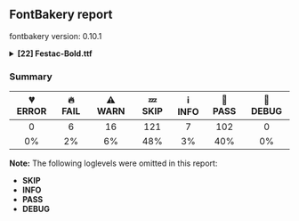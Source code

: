 ## FontBakery report

fontbakery version: 0.10.1

<details><summary><b>[22] Festac-Bold.ttf</b></summary><div><details><summary>🔥 <b>FAIL:</b> Copyright notices match canonical pattern in fonts (<a href="https://font-bakery.readthedocs.io/en/stable/fontbakery/profiles/googlefonts.html#com.google.fonts/check/font_copyright">com.google.fonts/check/font_copyright</a>)</summary><div>


* 🔥 **FAIL** Name Table entry: Copyright notices should match a pattern similar to: "Copyright 2019 The Familyname Project Authors (git url)"
But instead we have got:
"Copyright 2024 The FestacProject Authors (https://github.com/Afrotype/festacrevival)" [code: bad-notice-format]
</div></details><details><summary>🔥 <b>FAIL:</b> Checking OS/2 usWinAscent & usWinDescent. (<a href="https://font-bakery.readthedocs.io/en/stable/fontbakery/profiles/universal.html#com.google.fonts/check/family/win_ascent_and_descent">com.google.fonts/check/family/win_ascent_and_descent</a>)</summary><div>


* 🔥 **FAIL** OS/2.usWinAscent value should be equal or greater than 935, but got 830 instead [code: ascent]
</div></details><details><summary>🔥 <b>FAIL:</b> Do we have the latest version of FontBakery installed? (<a href="https://font-bakery.readthedocs.io/en/stable/fontbakery/profiles/universal.html#com.google.fonts/check/fontbakery_version">com.google.fonts/check/fontbakery_version</a>)</summary><div>


* 🔥 **FAIL** Current FontBakery version is 0.10.1, while a newer 0.10.8 is already available. Please upgrade it with 'pip install -U fontbakery' [code: outdated-fontbakery]
</div></details><details><summary>🔥 <b>FAIL:</b> Checking with fontTools.ttx (<a href="https://font-bakery.readthedocs.io/en/stable/fontbakery/profiles/universal.html#com.google.fonts/check/ttx_roundtrip">com.google.fonts/check/ttx_roundtrip</a>)</summary><div>


* 🔥 **FAIL** name id 256 missing from name table
* 🔥 **FAIL** name id 257 missing from name table
* 🔥 **FAIL** name id 258 missing from name table
</div></details><details><summary>🔥 <b>FAIL:</b> Check if each glyph has the recommended amount of contours. (<a href="https://font-bakery.readthedocs.io/en/stable/fontbakery/profiles/universal.html#com.google.fonts/check/contour_count">com.google.fonts/check/contour_count</a>)</summary><div>


* 🔥 **FAIL** The following glyphs have no contours even though they were expected to have some:

	- Glyph name: onequarter	Expected: 3 or 4

	- Glyph name: onehalf	Expected: 3

	- Glyph name: threequarters	Expected: 3 or 4

	- Glyph name: uni02B9	Expected: 1

	- Glyph name: fraction	Expected: 1

	- Glyph name: uni2153	Expected: 3

	- Glyph name: uni2154	Expected: 1 or 3

	- Glyph name: fraction	Expected: 1

	- Glyph name: onehalf	Expected: 3

	- Glyph name: onequarter	Expected: 3 or 4

	- Glyph name: threequarters	Expected: 3 or 4

	- Glyph name: uni02B9	Expected: 1
 [code: no-contour]
* ⚠ **WARN** This check inspects the glyph outlines and detects the total number of contours in each of them. The expected values are infered from the typical ammounts of contours observed in a large collection of reference font families. The divergences listed below may simply indicate a significantly different design on some of your glyphs. On the other hand, some of these may flag actual bugs in the font such as glyphs mapped to an incorrect codepoint. Please consider reviewing the design and codepoint assignment of these to make sure they are correct.

The following glyphs do not have the recommended number of contours:

	- Glyph name: numbersign	Contours detected: 3	Expected: 2

	- Glyph name: asterisk	Contours detected: 5	Expected: 1 or 4

	- Glyph name: Eth	Contours detected: 3	Expected: 2

	- Glyph name: aogonek	Contours detected: 3	Expected: 2

	- Glyph name: Dcroat	Contours detected: 3	Expected: 2

	- Glyph name: dcroat	Contours detected: 3	Expected: 2

	- Glyph name: eogonek	Contours detected: 3	Expected: 2

	- Glyph name: Lslash	Contours detected: 2	Expected: 1

	- Glyph name: lslash	Contours detected: 2	Expected: 1

	- Glyph name: oe	Contours detected: 2	Expected: 3

	- Glyph name: Tbar	Contours detected: 2	Expected: 1

	- Glyph name: tbar	Contours detected: 2	Expected: 1

	- Glyph name: Uogonek	Contours detected: 2	Expected: 1

	- Glyph name: uogonek	Contours detected: 2	Expected: 1

	- Glyph name: uni0180	Contours detected: 3	Expected: 2

	- Glyph name: uni0181	Contours detected: 4	Expected: 3

	- Glyph name: Dtail	Contours detected: 3	Expected: 2

	- Glyph name: uni018A	Contours detected: 3	Expected: 2

	- Glyph name: uni019A	Contours detected: 2	Expected: 1

	- Glyph name: ohorn	Contours detected: 3	Expected: 2

	- Glyph name: uni01A4	Contours detected: 3	Expected: 2

	- Glyph name: Uhorn	Contours detected: 2	Expected: 1

	- Glyph name: uhorn	Contours detected: 2	Expected: 1

	- Glyph name: uni01B3	Contours detected: 2	Expected: 1

	- Glyph name: uni01B5	Contours detected: 2	Expected: 1

	- Glyph name: uni01B6	Contours detected: 2	Expected: 1

	- Glyph name: uni01E4	Contours detected: 2	Expected: 1

	- Glyph name: uni01E5	Contours detected: 3	Expected: 2

	- Glyph name: uni01EA	Contours detected: 3	Expected: 2

	- Glyph name: uni01EB	Contours detected: 3	Expected: 2

	- Glyph name: uni01EC	Contours detected: 4	Expected: 3

	- Glyph name: uni01ED	Contours detected: 4	Expected: 3

	- Glyph name: uni0228	Contours detected: 2	Expected: 1

	- Glyph name: uni0229	Contours detected: 3	Expected: 2

	- Glyph name: uni023D	Contours detected: 2	Expected: 1

	- Glyph name: uni0243	Contours detected: 4	Expected: 3

	- Glyph name: uni0246	Contours detected: 2	Expected: 3

	- Glyph name: uni0247	Contours detected: 3	Expected: 4

	- Glyph name: uni0248	Contours detected: 2	Expected: 1

	- Glyph name: uni0249	Contours detected: 3	Expected: 2

	- Glyph name: uni024D	Contours detected: 2	Expected: 1

	- Glyph name: uni024E	Contours detected: 1	Expected: 2

	- Glyph name: uni1E08	Contours detected: 3	Expected: 2

	- Glyph name: uni1E09	Contours detected: 3	Expected: 2

	- Glyph name: uni1E1C	Contours detected: 3	Expected: 2

	- Glyph name: uni1E1D	Contours detected: 4	Expected: 3

	- Glyph name: uni1EDB	Contours detected: 4	Expected: 3

	- Glyph name: uni1EDD	Contours detected: 4	Expected: 3

	- Glyph name: uni1EDF	Contours detected: 4	Expected: 3

	- Glyph name: uni1EE1	Contours detected: 4	Expected: 3

	- Glyph name: uni1EE3	Contours detected: 4	Expected: 3

	- Glyph name: uni1EE8	Contours detected: 3	Expected: 2

	- Glyph name: uni1EE9	Contours detected: 3	Expected: 2

	- Glyph name: uni1EEA	Contours detected: 3	Expected: 2

	- Glyph name: uni1EEB	Contours detected: 3	Expected: 2

	- Glyph name: uni1EEC	Contours detected: 3	Expected: 2

	- Glyph name: uni1EED	Contours detected: 3	Expected: 2

	- Glyph name: uni1EEE	Contours detected: 3	Expected: 2

	- Glyph name: uni1EEF	Contours detected: 3	Expected: 2

	- Glyph name: uni1EF0	Contours detected: 3	Expected: 2

	- Glyph name: uni1EF1	Contours detected: 3	Expected: 2

	- Glyph name: uni20A9	Contours detected: 5	Expected: 1, 3, 4 or 7

	- Glyph name: Dcroat	Contours detected: 3	Expected: 2

	- Glyph name: Eth	Contours detected: 3	Expected: 2

	- Glyph name: Lslash	Contours detected: 2	Expected: 1

	- Glyph name: Tbar	Contours detected: 2	Expected: 1

	- Glyph name: Uhorn	Contours detected: 2	Expected: 1

	- Glyph name: Uogonek	Contours detected: 2	Expected: 1

	- Glyph name: aogonek	Contours detected: 3	Expected: 2

	- Glyph name: asterisk	Contours detected: 5	Expected: 1 or 4

	- Glyph name: dcroat	Contours detected: 3	Expected: 2

	- Glyph name: eogonek	Contours detected: 3	Expected: 2

	- Glyph name: lslash	Contours detected: 2	Expected: 1

	- Glyph name: numbersign	Contours detected: 3	Expected: 2

	- Glyph name: oe	Contours detected: 2	Expected: 3

	- Glyph name: ohorn	Contours detected: 3	Expected: 2

	- Glyph name: tbar	Contours detected: 2	Expected: 1

	- Glyph name: uhorn	Contours detected: 2	Expected: 1

	- Glyph name: uni0180	Contours detected: 3	Expected: 2

	- Glyph name: uni0181	Contours detected: 4	Expected: 3

	- Glyph name: uni018A	Contours detected: 3	Expected: 2

	- Glyph name: uni019A	Contours detected: 2	Expected: 1

	- Glyph name: uni01A4	Contours detected: 3	Expected: 2

	- Glyph name: uni01B3	Contours detected: 2	Expected: 1

	- Glyph name: uni01B5	Contours detected: 2	Expected: 1

	- Glyph name: uni01B6	Contours detected: 2	Expected: 1

	- Glyph name: uni01E4	Contours detected: 2	Expected: 1

	- Glyph name: uni01E5	Contours detected: 3	Expected: 2

	- Glyph name: uni01EC	Contours detected: 4	Expected: 3

	- Glyph name: uni01ED	Contours detected: 4	Expected: 3

	- Glyph name: uni0228	Contours detected: 2	Expected: 1

	- Glyph name: uni0229	Contours detected: 3	Expected: 2

	- Glyph name: uni023D	Contours detected: 2	Expected: 1

	- Glyph name: uni0243	Contours detected: 4	Expected: 3

	- Glyph name: uni0246	Contours detected: 2	Expected: 3

	- Glyph name: uni0247	Contours detected: 3	Expected: 4

	- Glyph name: uni0248	Contours detected: 2	Expected: 1

	- Glyph name: uni0249	Contours detected: 3	Expected: 2

	- Glyph name: uni024D	Contours detected: 2	Expected: 1

	- Glyph name: uni024E	Contours detected: 1	Expected: 2

	- Glyph name: uni1E08	Contours detected: 3	Expected: 2

	- Glyph name: uni1E09	Contours detected: 3	Expected: 2

	- Glyph name: uni1E1C	Contours detected: 3	Expected: 2

	- Glyph name: uni1E1D	Contours detected: 4	Expected: 3

	- Glyph name: uni1EDB	Contours detected: 4	Expected: 3

	- Glyph name: uni1EDD	Contours detected: 4	Expected: 3

	- Glyph name: uni1EDF	Contours detected: 4	Expected: 3

	- Glyph name: uni1EE1	Contours detected: 4	Expected: 3

	- Glyph name: uni1EE3	Contours detected: 4	Expected: 3

	- Glyph name: uni1EE8	Contours detected: 3	Expected: 2

	- Glyph name: uni1EE9	Contours detected: 3	Expected: 2

	- Glyph name: uni1EEA	Contours detected: 3	Expected: 2

	- Glyph name: uni1EEB	Contours detected: 3	Expected: 2

	- Glyph name: uni1EEC	Contours detected: 3	Expected: 2

	- Glyph name: uni1EED	Contours detected: 3	Expected: 2

	- Glyph name: uni1EEE	Contours detected: 3	Expected: 2

	- Glyph name: uni1EEF	Contours detected: 3	Expected: 2

	- Glyph name: uni1EF0	Contours detected: 3	Expected: 2

	- Glyph name: uni1EF1	Contours detected: 3	Expected: 2

	- Glyph name: uni20A9	Contours detected: 5	Expected: 1, 3, 4 or 7

	- Glyph name: uogonek	Contours detected: 2	Expected: 1
 [code: contour-count]
</div></details><details><summary>🔥 <b>FAIL:</b> Ensure dotted circle glyph is present and can attach marks. (<a href="https://font-bakery.readthedocs.io/en/stable/fontbakery/profiles/<Section: Shaping Checks>.html#com.google.fonts/check/dotted_circle">com.google.fonts/check/dotted_circle</a>)</summary><div>


* 🔥 **FAIL** The following glyphs could not be attached to the dotted circle glyph:

	- acutecomb

	- dotbelowcomb

	- gravecomb

	- hookabovecomb

	- tildecomb

	- uni0302

	- uni0304

	- uni0306

	- uni0307

	- uni0308

	- uni030A

	- uni030B

	- uni030C

	- uni030D

	- uni030F

	- uni0310

	- uni0311

	- uni0312

	- uni0313

	- uni031B

	- uni0324

	- uni0325

	- uni0326

	- uni0327

	- uni0328

	- uni0329

	- uni032D

	- uni032E

	- uni032F

	- uni0330

	- uni0331

	- uni0332

	- uni0334

	- uni0335

	- uni0337

	- uni1DCA [code: unattached-dotted-circle-marks]
</div></details><details><summary>⚠ <b>WARN:</b> Checking OS/2 achVendID. (<a href="https://font-bakery.readthedocs.io/en/stable/fontbakery/profiles/googlefonts.html#com.google.fonts/check/vendor_id">com.google.fonts/check/vendor_id</a>)</summary><div>


* ⚠ **WARN** OS/2 VendorID value 'NONE' is not yet recognized. If you registered it recently, then it's safe to ignore this warning message. Otherwise, you should set it to your own unique 4 character code, and register it with Microsoft at https://www.microsoft.com/typography/links/vendorlist.aspx
 [code: unknown]
</div></details><details><summary>⚠ <b>WARN:</b> Check Google Fonts glyph coverage. (<a href="https://font-bakery.readthedocs.io/en/stable/fontbakery/profiles/googlefonts.html#com.google.fonts/check/glyph_coverage">com.google.fonts/check/glyph_coverage</a>)</summary><div>


* ⚠ **WARN** GF_TransLatin_Pinyin is almost fulfilled. Missing codepoints:

	- 0x1D3A (MODIFIER LETTER CAPITAL N)


	- 0x0114 (LATIN CAPITAL LETTER E WITH BREVE)


	- 0x012C (LATIN CAPITAL LETTER I WITH BREVE)


	- 0x014E (LATIN CAPITAL LETTER O WITH BREVE)


	- 0x0115 (LATIN SMALL LETTER E WITH BREVE)


	- 0x012D (LATIN SMALL LETTER I WITH BREVE)


	- 0x014F (LATIN SMALL LETTER O WITH BREVE)
 [code: missing-codepoints]
* ⚠ **WARN** GF_TransLatin_Arabic is almost fulfilled. Missing codepoints:

	- 0x1E96 (LATIN SMALL LETTER H WITH LINE BELOW)


	- 0x1E97 (LATIN SMALL LETTER T WITH DIAERESIS)


	- 0x02BD (MODIFIER LETTER REVERSED COMMA)
 [code: missing-codepoints]
* ⚠ **WARN** GF_Phonetics_APA is almost fulfilled. Missing codepoints:

	- 0x03C6 (GREEK SMALL LETTER PHI)


	- 0x1D05 (LATIN LETTER SMALL CAPITAL D)


	- 0x1D7E (LATIN SMALL CAPITAL LETTER U WITH STROKE)


	- 0x1D4D (MODIFIER LETTER SMALL G)
 [code: missing-codepoints]
</div></details><details><summary>⚠ <b>WARN:</b> Check for codepoints not covered by METADATA subsets. (<a href="https://font-bakery.readthedocs.io/en/stable/fontbakery/profiles/googlefonts.html#com.google.fonts/check/metadata/unreachable_subsetting">com.google.fonts/check/metadata/unreachable_subsetting</a>)</summary><div>


* ⚠ **WARN** The following codepoints supported by the font are not covered by
    any subsets defined in the font's metadata file, and will never
    be served. You can solve this by either manually adding additional
    subset declarations to METADATA.pb, or by editing the glyphset
    definitions.

 * U+02B0 MODIFIER LETTER SMALL H: not included in any glyphset definition
 * U+02B7 MODIFIER LETTER SMALL W: not included in any glyphset definition
 * U+02B8 MODIFIER LETTER SMALL Y: not included in any glyphset definition
 * U+02B9 MODIFIER LETTER PRIME: not included in any glyphset definition
 * U+02BE MODIFIER LETTER RIGHT HALF RING: not included in any glyphset definition
 * U+02BF MODIFIER LETTER LEFT HALF RING: not included in any glyphset definition
 * U+02C0 MODIFIER LETTER GLOTTAL STOP: not included in any glyphset definition
 * U+02C7 CARON: try adding one of: yi, tifinagh, canadian-aboriginal
 * U+02C8 MODIFIER LETTER VERTICAL LINE: not included in any glyphset definition
 * U+02CA MODIFIER LETTER ACUTE ACCENT: not included in any glyphset definition
 * U+02CB MODIFIER LETTER GRAVE ACCENT: not included in any glyphset definition
 * U+02D7 MODIFIER LETTER MINUS SIGN: not included in any glyphset definition
 * U+02D8 BREVE: try adding one of: yi, canadian-aboriginal
 * U+02D9 DOT ABOVE: try adding one of: yi, canadian-aboriginal
 * U+02DB OGONEK: try adding one of: yi, canadian-aboriginal
 * U+02DD DOUBLE ACUTE ACCENT: not included in any glyphset definition
 * U+02EE MODIFIER LETTER DOUBLE APOSTROPHE: not included in any glyphset definition
 * U+0302 COMBINING CIRCUMFLEX ACCENT: try adding one of: coptic, tifinagh, math, cherokee
 * U+0306 COMBINING BREVE: try adding one of: tifinagh, old-permic
 * U+0307 COMBINING DOT ABOVE: try adding one of: tifinagh, canadian-aboriginal, coptic, tai-le, malayalam, syriac, math, old-permic
 * U+030A COMBINING RING ABOVE: try adding syriac
 * U+030B COMBINING DOUBLE ACUTE ACCENT: try adding one of: osage, cherokee
 * U+030C COMBINING CARON: try adding one of: tai-le, cherokee
 * U+030D COMBINING VERTICAL LINE ABOVE: not included in any glyphset definition
 * U+030F COMBINING DOUBLE GRAVE ACCENT: not included in any glyphset definition
 * U+0310 COMBINING CANDRABINDU: not included in any glyphset definition
 * U+0311 COMBINING INVERTED BREVE: try adding coptic
 * U+0312 COMBINING TURNED COMMA ABOVE: not included in any glyphset definition
 * U+0313 COMBINING COMMA ABOVE: try adding old-permic
 * U+0315 COMBINING COMMA ABOVE RIGHT: not included in any glyphset definition
 * U+031B COMBINING HORN: not included in any glyphset definition
 * U+0324 COMBINING DIAERESIS BELOW: try adding one of: syriac, cherokee
 * U+0325 COMBINING RING BELOW: try adding syriac
 * U+0326 COMBINING COMMA BELOW: not included in any glyphset definition
 * U+0327 COMBINING CEDILLA: not included in any glyphset definition
 * U+0328 COMBINING OGONEK: not included in any glyphset definition
 * U+032D COMBINING CIRCUMFLEX ACCENT BELOW: try adding syriac
 * U+032E COMBINING BREVE BELOW: try adding syriac
 * U+032F COMBINING INVERTED BREVE BELOW: not included in any glyphset definition
 * U+0330 COMBINING TILDE BELOW: try adding one of: syriac, math, cherokee
 * U+0331 COMBINING MACRON BELOW: try adding one of: tifinagh, syriac, cherokee, gothic, caucasian-albanian
 * U+0332 COMBINING LOW LINE: not included in any glyphset definition
 * U+0334 COMBINING TILDE OVERLAY: not included in any glyphset definition
 * U+0335 COMBINING SHORT STROKE OVERLAY: not included in any glyphset definition
 * U+0337 COMBINING SHORT SOLIDUS OVERLAY: not included in any glyphset definition
 * U+0358 COMBINING DOT ABOVE RIGHT: try adding osage
 * U+03A9 GREEK CAPITAL LETTER OMEGA: try adding one of: elbasan, math, greek
 * U+03BB GREEK SMALL LETTER LAMDA: try adding one of: math, greek
 * U+03C0 GREEK SMALL LETTER PI: try adding one of: yi, math, greek
 * U+03C7 GREEK SMALL LETTER CHI: try adding one of: math, greek
 * U+0E3F THAI CURRENCY SYMBOL BAHT: try adding thai
 * U+1D58 MODIFIER LETTER SMALL U: not included in any glyphset definition
 * U+1D5B MODIFIER LETTER SMALL V: not included in any glyphset definition
 * U+1D7B LATIN SMALL CAPITAL LETTER I WITH STROKE: not included in any glyphset definition
 * U+1D7D LATIN SMALL LETTER P WITH STROKE: not included in any glyphset definition
 * U+1DBB MODIFIER LETTER SMALL Z: not included in any glyphset definition
 * U+1DBF MODIFIER LETTER SMALL THETA: not included in any glyphset definition
 * U+1DC4 COMBINING MACRON-ACUTE: not included in any glyphset definition
 * U+1DC5 COMBINING GRAVE-MACRON: not included in any glyphset definition
 * U+1DC6 COMBINING MACRON-GRAVE: not included in any glyphset definition
 * U+1DC7 COMBINING ACUTE-MACRON: not included in any glyphset definition
 * U+1DCA COMBINING LATIN SMALL LETTER R BELOW: not included in any glyphset definition
 * U+2016 DOUBLE VERTICAL LINE: not included in any glyphset definition
 * U+2021 DOUBLE DAGGER: try adding adlam
 * U+2030 PER MILLE SIGN: try adding adlam
 * U+2075 SUPERSCRIPT FIVE: not included in any glyphset definition
 * U+2076 SUPERSCRIPT SIX: not included in any glyphset definition
 * U+2077 SUPERSCRIPT SEVEN: not included in any glyphset definition
 * U+2078 SUPERSCRIPT EIGHT: not included in any glyphset definition
 * U+2079 SUPERSCRIPT NINE: not included in any glyphset definition
 * U+207F SUPERSCRIPT LATIN SMALL LETTER N: not included in any glyphset definition
 * U+2081 SUBSCRIPT ONE: not included in any glyphset definition
 * U+2082 SUBSCRIPT TWO: not included in any glyphset definition
 * U+2083 SUBSCRIPT THREE: not included in any glyphset definition
 * U+2084 SUBSCRIPT FOUR: not included in any glyphset definition
 * U+2085 SUBSCRIPT FIVE: not included in any glyphset definition
 * U+2086 SUBSCRIPT SIX: not included in any glyphset definition
 * U+2087 SUBSCRIPT SEVEN: not included in any glyphset definition
 * U+2088 SUBSCRIPT EIGHT: not included in any glyphset definition
 * U+2089 SUBSCRIPT NINE: not included in any glyphset definition
 * U+2126 OHM SIGN: not included in any glyphset definition
 * U+212E ESTIMATED SYMBOL: not included in any glyphset definition
 * U+2144 TURNED SANS-SERIF CAPITAL Y: not included in any glyphset definition
 * U+2153 VULGAR FRACTION ONE THIRD: not included in any glyphset definition
 * U+2154 VULGAR FRACTION TWO THIRDS: not included in any glyphset definition
 * U+2190 LEFTWARDS ARROW: try adding one of: symbols, math
 * U+2192 RIGHTWARDS ARROW: try adding one of: symbols, math
 * U+2194 LEFT RIGHT ARROW: try adding one of: symbols, math
 * U+2195 UP DOWN ARROW: try adding one of: symbols, math
 * U+2196 NORTH WEST ARROW: try adding one of: symbols, math
 * U+2197 NORTH EAST ARROW: try adding one of: symbols, math
 * U+2198 SOUTH EAST ARROW: try adding one of: symbols, math
 * U+2199 SOUTH WEST ARROW: try adding one of: symbols, math
 * U+2202 PARTIAL DIFFERENTIAL: try adding math
 * U+2205 EMPTY SET: try adding math
 * U+2206 INCREMENT: try adding math
 * U+220F N-ARY PRODUCT: try adding math
 * U+2211 N-ARY SUMMATION: try adding math
 * U+221A SQUARE ROOT: try adding math
 * U+221E INFINITY: try adding math
 * U+222B INTEGRAL: try adding math
 * U+2248 ALMOST EQUAL TO: try adding math
 * U+2260 NOT EQUAL TO: try adding math
 * U+2264 LESS-THAN OR EQUAL TO: try adding math
 * U+2265 GREATER-THAN OR EQUAL TO: try adding math
 * U+25A0 BLACK SQUARE: try adding symbols
 * U+25A1 WHITE SQUARE: try adding symbols
 * U+25AA BLACK SMALL SQUARE: try adding symbols
 * U+25AB WHITE SMALL SQUARE: try adding symbols
 * U+25B2 BLACK UP-POINTING TRIANGLE: try adding symbols
 * U+25B3 WHITE UP-POINTING TRIANGLE: try adding one of: symbols, math
 * U+25B4 BLACK UP-POINTING SMALL TRIANGLE: try adding symbols
 * U+25B5 WHITE UP-POINTING SMALL TRIANGLE: try adding symbols
 * U+25B6 BLACK RIGHT-POINTING TRIANGLE: try adding symbols
 * U+25B7 WHITE RIGHT-POINTING TRIANGLE: try adding one of: symbols, math
 * U+25B8 BLACK RIGHT-POINTING SMALL TRIANGLE: try adding symbols
 * U+25B9 WHITE RIGHT-POINTING SMALL TRIANGLE: try adding symbols
 * U+25BC BLACK DOWN-POINTING TRIANGLE: try adding symbols
 * U+25BD WHITE DOWN-POINTING TRIANGLE: try adding one of: symbols, math
 * U+25BE BLACK DOWN-POINTING SMALL TRIANGLE: try adding symbols
 * U+25BF WHITE DOWN-POINTING SMALL TRIANGLE: try adding symbols
 * U+25C0 BLACK LEFT-POINTING TRIANGLE: try adding symbols
 * U+25C1 WHITE LEFT-POINTING TRIANGLE: try adding one of: symbols, math
 * U+25C2 BLACK LEFT-POINTING SMALL TRIANGLE: try adding symbols
 * U+25C3 WHITE LEFT-POINTING SMALL TRIANGLE: try adding symbols
 * U+25C6 BLACK DIAMOND: try adding symbols
 * U+25C7 WHITE DIAMOND: try adding symbols
 * U+25CA LOZENGE: try adding one of: symbols, math
 * U+25CB WHITE CIRCLE: try adding symbols
 * U+25CC DOTTED CIRCLE: try adding one of: newa, khudawadi, khojki, mende-kikakui, zanabazar-square, bengali, tai-viet, takri, duployan, hanunoo, gujarati, ahom, kayah-li, kannada, tamil, sogdian, meetei-mayek, buhid, math, kaithi, yi, buginese, devanagari, brahmi, hebrew, mongolian, thai, cham, gurmukhi, phags-pa, dogra, tai-le, malayalam, balinese, soyombo, osage, khmer, psalter-pahlavi, lao, tagbanwa, tifinagh, music, limbu, oriya, miao, wancho, batak, manichaean, chakma, bassa-vah, adlam, siddham, sinhala, syriac, marchen, old-permic, syloti-nagri, coptic, rejang, bhaiksuki, tibetan, sharada, hanifi-rohingya, elbasan, kharoshthi, gunjala-gondi, tirhuta, telugu, myanmar, symbols, lepcha, masaram-gondi, new-tai-lue, pahawh-hmong, mandaic, javanese, tagalog, nko, thaana, grantha, sundanese, modi, mahajani, caucasian-albanian
 * U+25CF BLACK CIRCLE: try adding symbols
 * U+25E6 WHITE BULLET: try adding symbols
 * U+27E8 MATHEMATICAL LEFT ANGLE BRACKET: try adding math
 * U+27E9 MATHEMATICAL RIGHT ANGLE BRACKET: try adding math
 * U+AB53 LATIN SMALL LETTER CHI: not included in any glyphset definition
 * U+FB01 LATIN SMALL LIGATURE FI: not included in any glyphset definition
 * U+FB02 LATIN SMALL LIGATURE FL: not included in any glyphset definition

Or you can add the above codepoints to one of the subsets supported by the font: `cyrillic-ext`, `latin`, `latin-ext`, `vietnamese` [code: unreachable-subsetting]
</div></details><details><summary>⚠ <b>WARN:</b> Are there caret positions declared for every ligature? (<a href="https://font-bakery.readthedocs.io/en/stable/fontbakery/profiles/googlefonts.html#com.google.fonts/check/ligature_carets">com.google.fonts/check/ligature_carets</a>)</summary><div>


* ⚠ **WARN** This font lacks caret positioning values for these ligature glyphs:
	- fl

   [code: incomplete-caret-pos-data]
</div></details><details><summary>⚠ <b>WARN:</b> Is there kerning info for non-ligated sequences? (<a href="https://font-bakery.readthedocs.io/en/stable/fontbakery/profiles/googlefonts.html#com.google.fonts/check/kerning_for_non_ligated_sequences">com.google.fonts/check/kerning_for_non_ligated_sequences</a>)</summary><div>


* ⚠ **WARN** GPOS table lacks kerning info for the following non-ligated sequences:

	- f + f

	- f + i

	- i + l [code: lacks-kern-info]
</div></details><details><summary>⚠ <b>WARN:</b> Ensure Stylistic Sets have description. (<a href="https://font-bakery.readthedocs.io/en/stable/fontbakery/profiles/googlefonts.html#com.google.fonts/check/stylisticset_description">com.google.fonts/check/stylisticset_description</a>)</summary><div>


* ⚠ **WARN** The stylistic set ss10 lacks a description string on the 'name' table. [code: missing-description]
</div></details><details><summary>⚠ <b>WARN:</b> Ensure fonts have ScriptLangTags declared on the 'meta' table. (<a href="https://font-bakery.readthedocs.io/en/stable/fontbakery/profiles/googlefonts.html#com.google.fonts/check/meta/script_lang_tags">com.google.fonts/check/meta/script_lang_tags</a>)</summary><div>


* ⚠ **WARN** This font file does not have a 'meta' table. [code: lacks-meta-table]
</div></details><details><summary>⚠ <b>WARN:</b> Check font contains no unreachable glyphs (<a href="https://font-bakery.readthedocs.io/en/stable/fontbakery/profiles/universal.html#com.google.fonts/check/unreachable_glyphs">com.google.fonts/check/unreachable_glyphs</a>)</summary><div>


* ⚠ **WARN** The following glyphs could not be reached by codepoint or substitution rules:

	- asterisk_node

	- dotlessi_ogonek

	- infinity.001

	- strokelongY.comb

	- uni01C2.001

	- uni025F.dotless
 [code: unreachable-glyphs]
</div></details><details><summary>⚠ <b>WARN:</b> Does the font contain a soft hyphen? (<a href="https://font-bakery.readthedocs.io/en/stable/fontbakery/profiles/universal.html#com.google.fonts/check/soft_hyphen">com.google.fonts/check/soft_hyphen</a>)</summary><div>


* ⚠ **WARN** This font has a 'Soft Hyphen' character. [code: softhyphen]
</div></details><details><summary>⚠ <b>WARN:</b> Check math signs have the same width. (<a href="https://font-bakery.readthedocs.io/en/stable/fontbakery/profiles/universal.html#com.google.fonts/check/math_signs_width">com.google.fonts/check/math_signs_width</a>)</summary><div>


* ⚠ **WARN** The most common width is 278 among a set of 3 math glyphs.
The following math glyphs have a different width, though:

Width = 380:
plusminus, plus

Width = 414:
minus, notequal, equal

Width = 250:
greater

Width = 474:
logicalnot

Width = 403:
multiply

Width = 424:
divide

Width = 362:
approxequal
 [code: width-outliers]
</div></details><details><summary>⚠ <b>WARN:</b> Check accent of Lcaron, dcaron, lcaron, tcaron (derived from com.google.fonts/check/alt_caron) (<a href="https://font-bakery.readthedocs.io/en/stable/fontbakery/profiles/universal.html#com.google.fonts/check/alt_caron">com.google.fonts/check/alt_caron</a>)</summary><div>


* ⚠ **WARN** dcaron is decomposed and therefore could not be checked. Please check manually. [code: decomposed-outline]
</div></details><details><summary>⚠ <b>WARN:</b> Are any segments inordinately short? (<a href="https://font-bakery.readthedocs.io/en/stable/fontbakery/profiles/<Section: Outline Correctness Checks>.html#com.google.fonts/check/outline_short_segments">com.google.fonts/check/outline_short_segments</a>)</summary><div>


* ⚠ **WARN** The following glyphs have segments which seem very short:

	* two (U+0032) contains a short segment L<<253.0,554.0>--<253.0,554.0>>

	* five (U+0035) contains a short segment L<<65.0,0.0>--<64.0,2.0>>

	* eight (U+0038) contains a short segment B<<172.0,261.5>-<166.0,265.0>-<161.0,268.0>>

	* X (U+0058) contains a short segment L<<342.0,315.0>--<345.0,312.0>>

	* s (U+0073) contains a short segment L<<29.0,0.0>--<27.0,2.0>>

	* s (U+0073) contains a short segment L<<229.0,400.0>--<231.0,398.0>>

	* x (U+0078) contains a short segment L<<136.0,185.0>--<136.0,186.0>>

	* x (U+0078) contains a short segment L<<300.0,222.0>--<300.0,221.0>>

	* sterling (U+00A3) contains a short segment L<<377.0,554.0>--<377.0,552.0>>

	* section (U+00A7) contains a short segment B<<256.0,176.0>-<260.0,172.0>-<265.0,167.0>>

	* uni00B2 (U+00B2) contains a short segment L<<253.0,554.0>--<253.0,554.0>>

	* eng (U+014B) contains a short segment L<<290.0,0.0>--<292.0,0.0>>

	* sacute (U+015B) contains a short segment L<<29.0,0.0>--<27.0,2.0>>

	* sacute (U+015B) contains a short segment L<<229.0,400.0>--<231.0,398.0>>

	* scircumflex (U+015D) contains a short segment L<<29.0,0.0>--<27.0,2.0>>

	* scircumflex (U+015D) contains a short segment L<<229.0,400.0>--<231.0,398.0>>

	* scedilla (U+015F) contains a short segment L<<29.0,0.0>--<27.0,2.0>>

	* scedilla (U+015F) contains a short segment L<<229.0,400.0>--<231.0,398.0>>

	* scaron (U+0161) contains a short segment L<<29.0,0.0>--<27.0,2.0>>

	* scaron (U+0161) contains a short segment L<<229.0,400.0>--<231.0,398.0>>

	* uni0190 (U+0190) contains a short segment L<<301.0,554.0>--<301.0,549.0>>

	* uni019B (U+019B) contains a short segment L<<201.0,393.0>--<196.0,404.0>>

	* uni019B (U+019B) contains a short segment L<<379.0,400.0>--<380.0,400.0>>

	* uni019B (U+019B) contains a short segment L<<380.0,400.0>--<379.0,399.0>>

	* uni01B8 (U+01B8) contains a short segment L<<315.0,322.0>--<314.0,322.0>>

	* uni01B9 (U+01B9) contains a short segment L<<249.0,168.0>--<248.0,168.0>>

	* uni0219 (U+0219) contains a short segment L<<29.0,0.0>--<27.0,2.0>>

	* uni0219 (U+0219) contains a short segment L<<229.0,400.0>--<231.0,398.0>>

	* lambda (U+03BB) contains a short segment L<<208.0,400.0>--<209.0,400.0>>

	* uni1E61 (U+1E61) contains a short segment L<<29.0,0.0>--<27.0,2.0>>

	* uni1E61 (U+1E61) contains a short segment L<<229.0,400.0>--<231.0,398.0>>

	* uni1E63 (U+1E63) contains a short segment L<<29.0,0.0>--<27.0,2.0>>

	* uni1E63 (U+1E63) contains a short segment L<<229.0,400.0>--<231.0,398.0>>

	* uni1E65 (U+1E65) contains a short segment L<<29.0,0.0>--<27.0,2.0>>

	* uni1E65 (U+1E65) contains a short segment L<<229.0,400.0>--<231.0,398.0>>

	* uni1E67 (U+1E67) contains a short segment L<<29.0,0.0>--<27.0,2.0>>

	* uni1E67 (U+1E67) contains a short segment L<<229.0,400.0>--<231.0,398.0>>

	* uni1E69 (U+1E69) contains a short segment L<<29.0,0.0>--<27.0,2.0>>

	* uni1E69 (U+1E69) contains a short segment L<<229.0,400.0>--<231.0,398.0>>

	* uni1E8A (U+1E8A) contains a short segment L<<342.0,315.0>--<345.0,312.0>>

	* uni1E8B (U+1E8B) contains a short segment L<<136.0,185.0>--<136.0,186.0>>

	* uni1E8B (U+1E8B) contains a short segment L<<300.0,222.0>--<300.0,221.0>>

	* uni1E8C (U+1E8C) contains a short segment L<<342.0,315.0>--<345.0,312.0>>

	* uni1E8D (U+1E8D) contains a short segment L<<136.0,185.0>--<136.0,186.0>>

	* uni1E8D (U+1E8D) contains a short segment L<<300.0,222.0>--<300.0,221.0>>

	* uni2075 (U+2075) contains a short segment L<<65.0,0.0>--<64.0,2.0>>

	* uni2078 (U+2078) contains a short segment B<<172.0,261.5>-<166.0,265.0>-<161.0,268.0>>

	* uni2082 (U+2082) contains a short segment L<<253.0,554.0>--<253.0,554.0>>

	* uni2085 (U+2085) contains a short segment L<<65.0,0.0>--<64.0,2.0>>

	* uni2088 (U+2088) contains a short segment B<<172.0,261.5>-<166.0,265.0>-<161.0,268.0>>

	* colonmonetary (U+20A1) contains a short segment L<<130.0,0.0>--<115.0,0.0>>

	* uni20A8 (U+20A8) contains a short segment L<<544.0,0.0>--<542.0,2.0>>

	* uni20A8 (U+20A8) contains a short segment L<<744.0,400.0>--<746.0,398.0>>

	* Euro (U+20AC) contains a short segment B<<259.0,284.0>-<259.0,277.0>-<259.0,271.0>>

	* uni20B1 (U+20B1) contains a short segment B<<548.0,391.0>-<548.0,384.0>-<548.0,377.0>>

	* uni20B4 (U+20B4) contains a short segment B<<355.0,389.0>-<355.0,385.0>-<354.0,381.0>>

	* uni20B4 (U+20B4) contains a short segment B<<323.0,279.0>-<321.0,275.0>-<319.0,271.0>>

	* uni20B9 (U+20B9) contains a short segment L<<192.0,424.0>--<192.0,428.0>>

	* uni2206 (U+2206) contains a short segment L<<554.0,120.0>--<552.0,120.0>>

	* uniA727 (U+A727) contains a short segment L<<290.0,0.0>--<292.0,0.0>>

	* uniA7A9 (U+A7A9) contains a short segment L<<29.0,0.0>--<27.0,2.0>>

	* uniA7A9 (U+A7A9) contains a short segment L<<229.0,400.0>--<231.0,398.0>>

	* uniA7B3 (U+A7B3) contains a short segment L<<187.0,260.0>--<187.0,261.0>>

	* uniA7B3 (U+A7B3) contains a short segment L<<203.0,554.0>--<206.0,550.0>>

	* uniA7B3 (U+A7B3) contains a short segment L<<284.0,314.0>--<283.0,312.0>> [code: found-short-segments]
</div></details><details><summary>⚠ <b>WARN:</b> Do any segments have colinear vectors? (<a href="https://font-bakery.readthedocs.io/en/stable/fontbakery/profiles/<Section: Outline Correctness Checks>.html#com.google.fonts/check/outline_colinear_vectors">com.google.fonts/check/outline_colinear_vectors</a>)</summary><div>


* ⚠ **WARN** The following glyphs have colinear vectors:

	* eng (U+014B): L<<463.0,200.0>--<463.0,0.0>> -> L<<463.0,0.0>--<462.0,-63.0>>

	* two (U+0032): L<<253.0,554.0>--<253.0,554.0>> -> L<<253.0,554.0>--<367.0,553.0>>

	* two (U+0032): L<<87.0,554.0>--<253.0,554.0>> -> L<<253.0,554.0>--<253.0,554.0>>

	* uni00B2 (U+00B2): L<<253.0,554.0>--<253.0,554.0>> -> L<<253.0,554.0>--<367.0,553.0>>

	* uni00B2 (U+00B2): L<<87.0,554.0>--<253.0,554.0>> -> L<<253.0,554.0>--<253.0,554.0>>

	* uni2082 (U+2082): L<<253.0,554.0>--<253.0,554.0>> -> L<<253.0,554.0>--<367.0,553.0>>

	* uni2082 (U+2082): L<<87.0,554.0>--<253.0,554.0>> -> L<<253.0,554.0>--<253.0,554.0>>

	* uniA727 (U+A727): L<<463.0,200.0>--<463.0,0.0>> -> L<<463.0,0.0>--<462.0,-63.0>> [code: found-colinear-vectors]
</div></details><details><summary>⚠ <b>WARN:</b> Do outlines contain any jaggy segments? (<a href="https://font-bakery.readthedocs.io/en/stable/fontbakery/profiles/<Section: Outline Correctness Checks>.html#com.google.fonts/check/outline_jaggy_segments">com.google.fonts/check/outline_jaggy_segments</a>)</summary><div>


* ⚠ **WARN** The following glyphs have jaggy segments:

	* uni1EA8 (U+1EA8): B<<217.5,861.0>-<194.0,877.0>-<162.0,884.0>>/L<<162.0,884.0>--<279.0,884.0>> = 12.33908727832618

	* uni1EA9 (U+1EA9): B<<173.5,707.0>-<150.0,723.0>-<118.0,730.0>>/L<<118.0,730.0>--<235.0,730.0>> = 12.33908727832618

	* uni1EC2 (U+1EC2): B<<170.5,861.0>-<147.0,877.0>-<115.0,884.0>>/L<<115.0,884.0>--<232.0,884.0>> = 12.33908727832618

	* uni1EC3 (U+1EC3): B<<196.5,707.0>-<173.0,723.0>-<141.0,730.0>>/L<<141.0,730.0>--<258.0,730.0>> = 12.33908727832618

	* uni1ED4 (U+1ED4): B<<220.5,861.0>-<197.0,877.0>-<165.0,884.0>>/L<<165.0,884.0>--<282.0,884.0>> = 12.33908727832618

	* uni1ED5 (U+1ED5): B<<204.5,707.0>-<181.0,723.0>-<149.0,730.0>>/L<<149.0,730.0>--<266.0,730.0>> = 12.33908727832618 [code: found-jaggy-segments]
</div></details><details><summary>⚠ <b>WARN:</b> Do outlines contain any semi-vertical or semi-horizontal lines? (<a href="https://font-bakery.readthedocs.io/en/stable/fontbakery/profiles/<Section: Outline Correctness Checks>.html#com.google.fonts/check/outline_semi_vertical">com.google.fonts/check/outline_semi_vertical</a>)</summary><div>


* ⚠ **WARN** The following glyphs have semi-vertical/semi-horizontal lines:

	* filledbox (U+25A0): L<<20.0,65.0>--<18.0,619.0>>

	* filledbox (U+25A0): L<<570.0,619.0>--<572.0,65.0>>

	* uni018F (U+018F): L<<218.0,408.0>--<38.0,409.0>>

	* uni01A9 (U+01A9): L<<353.0,554.0>--<352.0,436.0>>

	* uni02B7 (U+02B7): L<<414.0,297.0>--<45.0,298.0>>

	* uni1E87 (U+1E87): L<<624.0,-1.0>--<47.0,0.0>>

	* uni1E89 (U+1E89): L<<624.0,-1.0>--<47.0,0.0>>

	* uni25A1 (U+25A1): L<<20.0,65.0>--<18.0,619.0>>

	* uni25A1 (U+25A1): L<<511.0,126.0>--<510.0,558.0>>

	* uni25A1 (U+25A1): L<<570.0,619.0>--<572.0,65.0>>

	* uni25A1 (U+25A1): L<<79.0,558.0>--<80.0,126.0>>

	* uni25AA (U+25AA): L<<340.0,366.0>--<341.0,65.0>>

	* uni25AA (U+25AA): L<<41.0,65.0>--<40.0,366.0>>

	* uni25AB (U+25AB): L<<362.0,388.0>--<363.0,65.0>>

	* uni25AB (U+25AB): L<<41.0,65.0>--<40.0,388.0>>

	* uni2C73 (U+2C73): L<<624.0,-1.0>--<47.0,0.0>>

	* uniA7B3 (U+A7B3): L<<423.0,315.0>--<284.0,314.0>>

	* uniA7B3 (U+A7B3): L<<63.0,261.0>--<187.0,260.0>>

	* w (U+0077): L<<624.0,-1.0>--<47.0,0.0>>

	* wacute (U+1E83): L<<624.0,-1.0>--<47.0,0.0>>

	* wcircumflex (U+0175): L<<624.0,-1.0>--<47.0,0.0>>

	* wdieresis (U+1E85): L<<624.0,-1.0>--<47.0,0.0>>

	* wgrave (U+1E81): L<<624.0,-1.0>--<47.0,0.0>> [code: found-semi-vertical]
</div></details><details><summary>⚠ <b>WARN:</b> Ensure soft_dotted characters lose their dot when combined with marks that replace the dot. (<a href="https://font-bakery.readthedocs.io/en/stable/fontbakery/profiles/<Section: Shaping Checks>.html#com.google.fonts/check/soft_dotted">com.google.fonts/check/soft_dotted</a>)</summary><div>


* ⚠ **WARN** The dot of soft dotted characters used in orthographies _must_ disappear in the following strings: i᷆ i᷇ į̀ į́ į̂ į̃ į̄ į̌ ị̀ ị́ ị̂ ị̃ ị̄

The dot of soft dotted characters _should_ disappear in other cases, for example: i᷄ i᷅ i̛᷄ i̛᷅ i̛᷆ i̛᷇ i̤᷄ i̤᷅ i̤᷆ i̤᷇ i̥᷄ i̥᷅ i̥᷆ i̥᷇ i̦᷄ i̦᷅ i̦᷆ i̦᷇ i̧᷄ i̧᷅

Your font fully covers the following languages that require the soft-dotted feature: Dutch (Latn, 31,709,104 speakers), Ma’di (Latn, 584,000 speakers), Kom (Latn, 360,685 speakers), Navajo (Latn, 166,319 speakers), Lithuanian (Latn, 2,357,094 speakers), Lugbara (Latn, 2,200,000 speakers), Avokaya (Latn, 100,000 speakers), Ebira (Latn, 2,200,000 speakers), Igbo (Latn, 27,823,640 speakers), Ejagham (Latn, 120,000 speakers). 

Your font does *not* cover the following languages that require the soft-dotted feature: Dan (Latn, 1,099,244 speakers), Ukrainian (Cyrl, 29,273,587 speakers), Nateni (Latn, 100,000 speakers), Aghem (Latn, 38,843 speakers), Belarusian (Cyrl, 10,064,517 speakers), Koonzime (Latn, 40,000 speakers), Basaa (Latn, 332,940 speakers). [code: soft-dotted]
</div></details><br></div></details>

### Summary

| 💔 ERROR | 🔥 FAIL | ⚠ WARN | 💤 SKIP | ℹ INFO | 🍞 PASS | 🔎 DEBUG |
|:-----:|:----:|:----:|:----:|:----:|:----:|:----:|
| 0 | 6 | 16 | 121 | 7 | 102 | 0 |
| 0% | 2% | 6% | 48% | 3% | 40% | 0% |

**Note:** The following loglevels were omitted in this report:
* **SKIP**
* **INFO**
* **PASS**
* **DEBUG**
